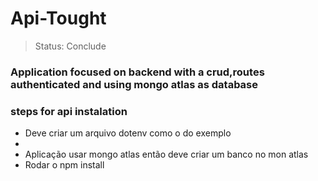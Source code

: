 <h1> Api-Tought </h1>

 > Status: Conclude

### Application focused on backend with a crud,routes authenticated and using mongo atlas as database

### steps for api instalation

<ul>
 <li>Deve criar um arquivo dotenv como o do exemplo <li>
 <li>Aplicação usar mongo atlas então deve criar um banco no mon atlas</li>
 <li>Rodar o npm install</li>
</ul>



